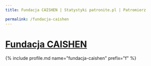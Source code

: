 ```yaml
---
title: Fundacja CAISHEN | Statystyki patronite.pl | Patromierz

permalink: /fundacja-caishen
---
```


# [Fundacja CAISHEN](https://patronite.pl/fundacja-caishen)

{% include profile.md name="fundacja-caishen" prefix="f" %}
